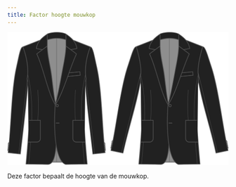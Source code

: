```yaml
---
title: Factor hoogte mouwkop
---
```


![Factor hoogte mouwkop](sleevecapheightfactor.svg)

Deze factor bepaalt de hoogte van de mouwkop.